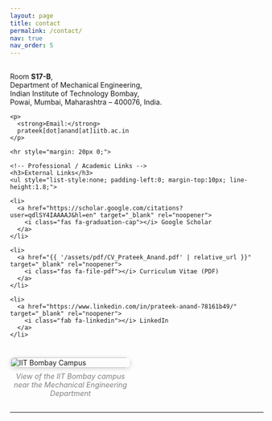 ```yaml
---
layout: page
title: contact
permalink: /contact/
nav: true
nav_order: 5
---
```


<div style="display: flex; flex-wrap: wrap; gap: 24px; margin-top: 16px; align-items: flex-start;">

  <!-- Left column: text -->
  <div style="flex: 1 1 55%; min-width: 260px;">
    <p>
      Room <strong>S17-B</strong>,<br>
      Department of Mechanical Engineering,<br>
      Indian Institute of Technology Bombay,<br>
      Powai, Mumbai, Maharashtra – 400076, India.
    </p>

    <p>
      <strong>Email:</strong>
      prateek[dot]anand[at]iitb.ac.in
    </p>
    
    <hr style="margin: 20px 0;">

    <!-- Professional / Academic Links -->
    <h3>External Links</h3>
    <ul style="list-style:none; padding-left:0; margin-top:10px; line-height:1.8;">

    <li>
      <a href="https://scholar.google.com/citations?user=qdlSY4IAAAAJ&hl=en" target="_blank" rel="noopener">
        <i class="fas fa-graduation-cap"></i> Google Scholar
      </a>
    </li>

    <li>
      <a href="{{ '/assets/pdf/CV_Prateek_Anand.pdf' | relative_url }}" target="_blank" rel="noopener">
        <i class="fas fa-file-pdf"></i> Curriculum Vitae (PDF)
      </a>
    </li>

    <li>
      <a href="https://www.linkedin.com/in/prateek-anand-78161b49/" target="_blank" rel="noopener">
        <i class="fab fa-linkedin"></i> LinkedIn
      </a>
    </li>
  </ul>
    
  </div>

  <!-- Right column: campus image -->
  <div style="flex: 0 0 40%; min-width: 240px;">
    <img src="/assets/img/Campus_pic.jpg"
         alt="IIT Bombay Campus"
         loading="lazy"
         style="width:100%; height:auto; border-radius:12px; box-shadow:0 2px 8px rgba(0,0,0,0.15);">
    <p style="text-align:center; font-style:italic; font-size:0.9rem; color:gray; margin-top:8px;">
      View of the IIT Bombay campus near the Mechanical Engineering Department
    </p>
  </div>

</div>

---
